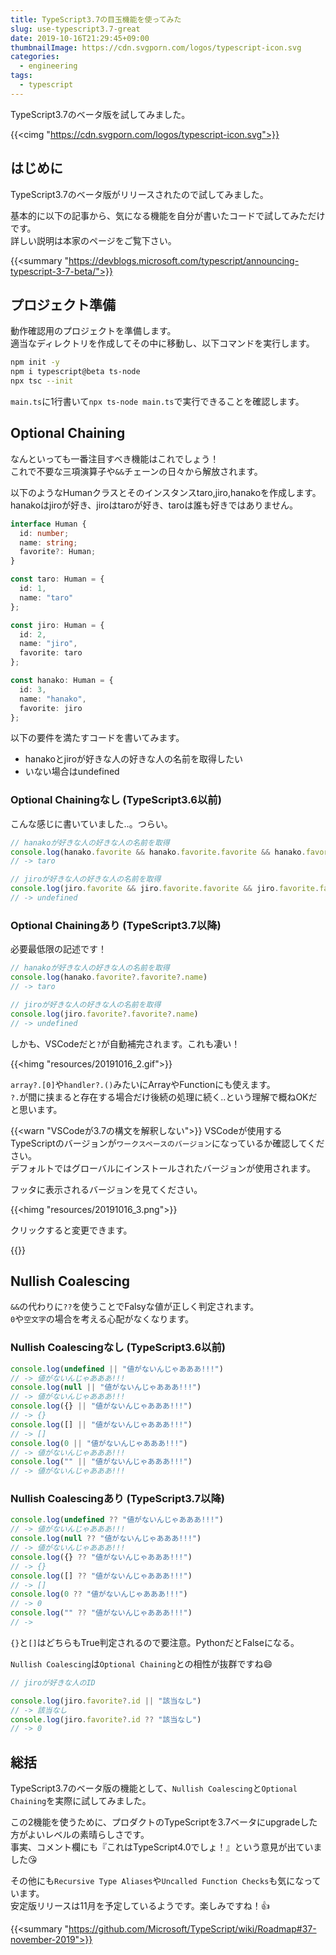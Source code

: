 ```yaml
---
title: TypeScript3.7の目玉機能を使ってみた
slug: use-typescript3.7-great
date: 2019-10-16T21:29:45+09:00
thumbnailImage: https://cdn.svgporn.com/logos/typescript-icon.svg
categories:
  - engineering
tags:
  - typescript
---
```


TypeScript3.7のベータ版を試してみました。

<!--more-->

{{<cimg "https://cdn.svgporn.com/logos/typescript-icon.svg">}}

<!--toc-->


はじめに
--------

TypeScript3.7のベータ版がリリースされたので試してみました。

基本的に以下の記事から、気になる機能を自分が書いたコードで試してみただけです。  
詳しい説明は本家のページをご覧下さい。

{{<summary "https://devblogs.microsoft.com/typescript/announcing-typescript-3-7-beta/">}}



プロジェクト準備
----------------

動作確認用のプロジェクトを準備します。  
適当なディレクトリを作成してその中に移動し、以下コマンドを実行します。

```bash
npm init -y
npm i typescript@beta ts-node
npx tsc --init
```

`main.ts`に1行書いて`npx ts-node main.ts`で実行できることを確認します。


Optional Chaining
-----------------

なんといっても一番注目すべき機能はこれでしょう！  
これで不要な三項演算子や`&&`チェーンの日々から解放されます。

以下のようなHumanクラスとそのインスタンスtaro,jiro,hanakoを作成します。  
hanakoはjiroが好き、jiroはtaroが好き、taroは誰も好きではありません。

```ts
interface Human {
  id: number;
  name: string;
  favorite?: Human;
}

const taro: Human = {
  id: 1,
  name: "taro"
};

const jiro: Human = {
  id: 2,
  name: "jiro",
  favorite: taro
};

const hanako: Human = {
  id: 3,
  name: "hanako",
  favorite: jiro
};
```

以下の要件を満たすコードを書いてみます。

* hanakoとjiroが好きな人の好きな人の名前を取得したい
* いない場合はundefined

### Optional Chainingなし (TypeScript3.6以前)

こんな感じに書いていました..。つらい。

```ts
// hanakoが好きな人の好きな人の名前を取得
console.log(hanako.favorite && hanako.favorite.favorite && hanako.favorite.favorite.name)
// -> taro

// jiroが好きな人の好きな人の名前を取得
console.log(jiro.favorite && jiro.favorite.favorite && jiro.favorite.favorite.name)
// -> undefined
```


### Optional Chainingあり (TypeScript3.7以降)

必要最低限の記述です！

```ts
// hanakoが好きな人の好きな人の名前を取得
console.log(hanako.favorite?.favorite?.name)
// -> taro

// jiroが好きな人の好きな人の名前を取得
console.log(jiro.favorite?.favorite?.name)
// -> undefined
```

しかも、VSCodeだと`?`が自動補完されます。これも凄い！

{{<himg "resources/20191016_2.gif">}}

`array?.[0]`や`handler?.()`みたいにArrayやFunctionにも使えます。  
`?.`が間に挟まると存在する場合だけ後続の処理に続く..という理解で概ねOKだと思います。

{{<warn "VSCodeが3.7の構文を解釈しない">}}
VSCodeが使用するTypeScriptのバージョンが`ワークスペースのバージョン`になっているか確認してください。  
デフォルトではグローバルにインストールされたバージョンが使用されます。

フッタに表示されるバージョンを見てください。

{{<himg "resources/20191016_3.png">}}

クリックすると変更できます。

{{</warn>}}


Nullish Coalescing
------------------

`&&`の代わりに`??`を使うことでFalsyな値が正しく判定されます。  
`0`や`空文字`の場合を考える心配がなくなります。

### Nullish Coalescingなし (TypeScript3.6以前)

```ts
console.log(undefined || "値がないんじゃあああ!!!")
// -> 値がないんじゃあああ!!!
console.log(null || "値がないんじゃあああ!!!")
// -> 値がないんじゃあああ!!!
console.log({} || "値がないんじゃあああ!!!")
// -> {}
console.log([] || "値がないんじゃあああ!!!")
// -> []
console.log(0 || "値がないんじゃあああ!!!")
// -> 値がないんじゃあああ!!!
console.log("" || "値がないんじゃあああ!!!")
// -> 値がないんじゃあああ!!!
```

### Nullish Coalescingあり (TypeScript3.7以降)

```ts
console.log(undefined ?? "値がないんじゃあああ!!!")
// -> 値がないんじゃあああ!!!
console.log(null ?? "値がないんじゃあああ!!!")
// -> 値がないんじゃあああ!!!
console.log({} ?? "値がないんじゃあああ!!!")
// -> {}
console.log([] ?? "値がないんじゃあああ!!!")
// -> []
console.log(0 ?? "値がないんじゃあああ!!!")
// -> 0
console.log("" ?? "値がないんじゃあああ!!!")
// -> 
```

`{}`と`[]`はどちらもTrue判定されるので要注意。PythonだとFalseになる。

`Nullish Coalescing`は`Optional Chaining`との相性が抜群ですね😄

```ts
// jiroが好きな人のID

console.log(jiro.favorite?.id || "該当なし")
// -> 該当なし
console.log(jiro.favorite?.id ?? "該当なし")
// -> 0
```


総括
----

TypeScript3.7のベータ版の機能として、`Nullish Coalescing`と`Optional Chaining`を実際に試してみました。

この2機能を使うために、プロダクトのTypeScriptを3.7ベータにupgradeした方がよいレベルの素晴らしさです。  
事実、コメント欄にも『これはTypeScript4.0でしょ！』という意見が出ていました😘

その他にも`Recursive Type Aliases`や`Uncalled Function Checks`も気になっています。  
安定版リリースは11月を予定しているようです。楽しみですね！👍

{{<summary "https://github.com/Microsoft/TypeScript/wiki/Roadmap#37-november-2019">}}

